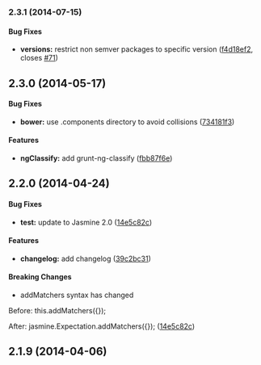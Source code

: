 <a name="2.3.1"></a>
### 2.3.1 (2014-07-15)


#### Bug Fixes

* **versions:** restrict non semver packages to specific version ([f4d18ef2](https://github.com/CaryLandholt/AngularFun/commit/f4d18ef2d48a822fb05456f9a1adce0580bed29a), closes [#71](https://github.com/CaryLandholt/AngularFun/issues/71))


<a name="2.3.0"></a>
## 2.3.0 (2014-05-17)


#### Bug Fixes

* **bower:** use .components directory to avoid collisions ([734181f3](https://github.com/CaryLandholt/AngularFun/commit/734181f342521a3593b32637173e9b44e37e0b0a))


#### Features

* **ngClassify:** add grunt-ng-classify ([fbb87f6e](https://github.com/CaryLandholt/AngularFun/commit/fbb87f6e93b335455f4d75f740184fbc143f011e))


<a name="2.2.0"></a>
## 2.2.0 (2014-04-24)


#### Bug Fixes

* **test:** update to Jasmine 2.0 ([14e5c82c](https://github.com/CaryLandholt/AngularFun/commit/14e5c82c9460d992a5f3ba5b360efb17a55ac5e1))


#### Features

* **changelog:** add changelog ([39c2bc31](https://github.com/CaryLandholt/AngularFun/commit/39c2bc3134c2a2bb06e9f95d6836fe2c6d0eeb14))


#### Breaking Changes

* addMatchers syntax has changed

Before:
this.addMatchers({});

After:
jasmine.Expectation.addMatchers({});
 ([14e5c82c](https://github.com/CaryLandholt/AngularFun/commit/14e5c82c9460d992a5f3ba5b360efb17a55ac5e1))


<a name="2.1.9"></a>
## 2.1.9  (2014-04-06)